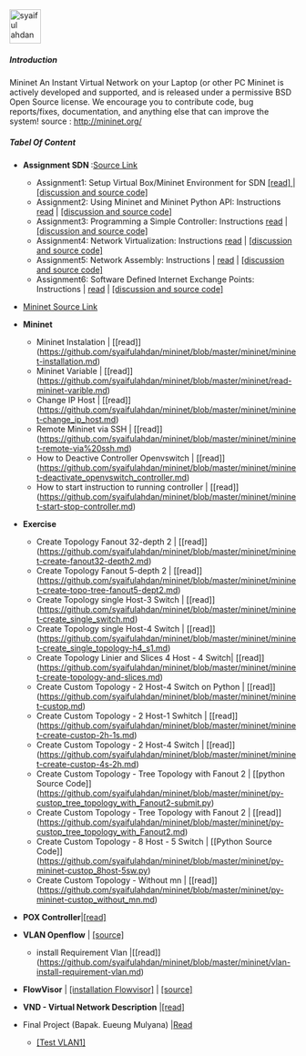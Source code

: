 <img src="https://github.com/syaifulahdan/mininet/blob/master/image/12647297_10206126871636832_6324690566074168245_n.jpg" width="55px" height="60px" alt="syaiful ahdan" />


##### Introduction

Mininet An Instant Virtual Network on your Laptop (or other PC
Mininet is actively developed and supported, and is released under a permissive BSD Open Source license. We encourage you to contribute code, bug reports/fixes, documentation, and anything else that can improve the system! source : http://mininet.org/

##### Tabel Of Content

- <b>Assignment SDN </b>:[Source Link](http://www.cs.kent.edu/~mallouzi/Software%20Defined%20Networking/)

   -  Assignment1: Setup Virtual Box/Mininet Environment for SDN [[read] ](https://github.com/syaifulahdan/mininet/blob/master/Assignment-SDN/Assignment1.pdf) | [[discussion and source code]](https://github.com/syaifulahdan/mininet/tree/master/Assignment-SDN/Assignment-1)
   -  Assignment2: Using Mininet and Mininet Python API: Instructions [read](https://github.com/syaifulahdan/mininet/blob/master/Assignment-SDN/Assignment2.pdf) | [[discussion and source code]](https://github.com/syaifulahdan/mininet/tree/master/Assignment-SDN/Assignment-2) 
   -  Assignment3: Programming a Simple Controller: Instructions [read](https://github.com/syaifulahdan/mininet/blob/master/Assignment-SDN/Assignment3.pdf) | [[discussion and source code]](https://github.com/syaifulahdan/mininet/tree/master/Assignment-SDN/Assignment-3)
   -  Assignment4: Network Virtualization: Instructions [read](https://github.com/syaifulahdan/mininet/blob/master/Assignment-SDN/Assignment4.pdf) | [[discussion and source code]](https://github.com/syaifulahdan/mininet/tree/master/Assignment-SDN/Assignment-4)
   -  Assignment5: Network Assembly: Instructions | [read](https://github.com/syaifulahdan/mininet/blob/master/Assignment-SDN/Assignment5.pdf) | [[discussion and source code]](https://github.com/syaifulahdan/mininet/tree/master/Assignment-SDN/Assignment-5)
   -  Assignment6: Software Defined Internet Exchange Points: Instructions | [read](https://github.com/syaifulahdan/mininet/blob/master/Assignment-SDN/Assignment6.pdf) | [[discussion and source code]](https://github.com/syaifulahdan/mininet/tree/master/Assignment-SDN/Assignment-6)

- [Mininet Source Link]( https://github.com/syaifulahdan/mininet/blob/master/mininet/source-link.md)
- <b>Mininet</b>
   -  Mininet Instalation | [[read]] (https://github.com/syaifulahdan/mininet/blob/master/mininet/mininet-installation.md)
   -  Mininet Variable | [[read]] (https://github.com/syaifulahdan/mininet/blob/master/mininet/read-mininet-varible.md)
   -  Change IP Host | [[read]] (https://github.com/syaifulahdan/mininet/blob/master/mininet/mininet-change_ip_host.md)
   -  Remote Mininet via SSH | [[read]] (https://github.com/syaifulahdan/mininet/blob/master/mininet/mininet-remote-via%20ssh.md)
   -  How to Deactive Controller Openvswitch | [[read]] (https://github.com/syaifulahdan/mininet/blob/master/mininet/mininet-deactivate_openvswitch_controller.md)
   -  How to start instruction to running controller | [[read]] (https://github.com/syaifulahdan/mininet/blob/master/mininet/mininet-start-stop-controller.md)

-  <b>Exercise</b>
   
   -  Create Topology Fanout 32-depth 2 | [[read]] (https://github.com/syaifulahdan/mininet/blob/master/mininet/mininet-create-fanout32-depth2.md)
   -  Create Topology Fanout 5-depth 2 | [[read]] (https://github.com/syaifulahdan/mininet/blob/master/mininet/mininet-create-topo-tree-fanout5-dept2.md)
   -  Create Topology single Host-3  Switch | [[read]] (https://github.com/syaifulahdan/mininet/blob/master/mininet/mininet-create_single_switch.md)
   -  Create Topology single Host-4  Switch | [[read]] (https://github.com/syaifulahdan/mininet/blob/master/mininet/mininet-create_single_topology-h4_s1.md)
   -  Create Topology Linier and Slices 4 Host - 4 Switch| [[read]] (https://github.com/syaifulahdan/mininet/blob/master/mininet/mininet-create-topology-and-slices.md)
   -  Create Custom Topology - 2 Host-4 Switch on Python | [[read]] (https://github.com/syaifulahdan/mininet/blob/master/mininet/mininet-custop.md)
   -  Create Custom Topology - 2 Host-1 Swhitch | [[read]] (https://github.com/syaifulahdan/mininet/blob/master/mininet/mininet-create-custop-2h-1s.md)
   -  Create Custom Topology - 2 Host-4  Switch | [[read]] (https://github.com/syaifulahdan/mininet/blob/master/mininet/mininet-create-custop-4s-2h.md)
   -  Create Custom Topology - Tree Topology with Fanout 2 | [[python Source Code]] (https://github.com/syaifulahdan/mininet/blob/master/mininet/py-custop_tree_topology_with_Fanout2-submit.py)
   -  Create Custom Topology - Tree Topology with Fanout 2 | [[read]] (https://github.com/syaifulahdan/mininet/blob/master/mininet/py-custop_tree_topology_with_Fanout2.md)
   -  Create Custom Topology - 8 Host - 5 Switch | [[Python Source Code]] (https://github.com/syaifulahdan/mininet/blob/master/mininet/py-mininet-custop_8host-5sw.py)
   -  Create Custom Topology - Without mn | [[read]] (https://github.com/syaifulahdan/mininet/blob/master/mininet/py-mininet-custop_without_mn.md)

-  <b>POX Controller</b>|[[read]](https://github.com/syaifulahdan/POX)   
-  <b>VLAN Openflow</b> | [[source]](http://csie.nqu.edu.tw/smallko/sdn/mininet-vlan.htm) 
   -  install Requirement Vlan |[[read]] (https://github.com/syaifulahdan/mininet/blob/master/mininet/vlan-install-requirement-vlan.md) 
-  <b>FlowVisor</b> | [[installation Flowvisor]](https://github.com/syaifulahdan/mininet/blob/master/mininet/flowvisor-instalation.md) | [[source]](http://rboutaba.cs.uwaterloo.ca/Courses/CS856-F15/Lectures/SDN-Tutorial.pdf) 
-  <b>VND - Virtual Network Description</b> |[[read]](https://github.com/syaifulahdan/POX/tree/master/vnd)
 

-  Final Project (Bapak. Eueung Mulyana) |[Read](https://github.com/syaifulahdan/mininet/tree/master/finalp-ppj) 
   - [[Test VLAN1]](https://github.com/syaifulahdan/mininet/blob/master/vnd/create/createvlan1/create_vlan.md)
